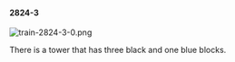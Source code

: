#### 2824-3
![train-2824-3-0.png](https://github.com/lil-lab/nlvr/raw/master/nlvr/train/images/47/train-2824-3-0.png "train-2824-3-0.png")

There is a tower that has three black and one blue blocks.
